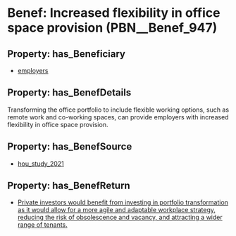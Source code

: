 # Benef: __Increased flexibility in office space provision__ (PBN__Benef_947)

## Property: has_Beneficiary

* [employers](../Stakeholder/PBN__Stakeholder_180)

## Property: has_BenefDetails

Transforming the office portfolio to include flexible working options, such as remote work and co-working spaces, can provide employers with increased flexibility in office space provision.

## Property: has_BenefSource

* [hou_study_2021](../Article/PBN__Article_193)

## Property: has_BenefReturn

* [Private investors would benefit from investing in portfolio transformation as it would allow for a more agile and adaptable workplace strategy, reducing the risk of obsolescence and vacancy, and attracting a wider range of tenants.](../BenefReturn/PBN__BenefReturn_1039)

